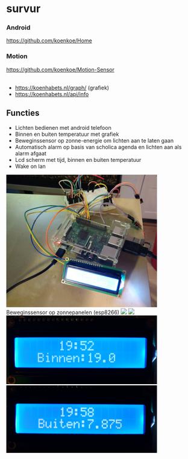 # survur
### Android
https://github.com/koenkoe/Home
### Motion
https://github.com/koenkoe/Motion-Sensor
<br><br>

- https://koenhabets.nl/graph/ (grafiek)
- https://koenhabets.nl/api/info

## Functies
- Lichten bedienen met android telefoon
- Binnen en buiten temperatuur met grafiek
- Beweginssensor op zonne-energie om lichten aan te laten gaan
- Automatisch alarm op basis van scholica agenda en lichten aan als alarm afgaat
- Lcd scherm met tijd, binnen en buiten temperatuur
- Wake on lan

<img src="./photos/IMG_20170321_195140.jpg" width="400"/>
Beweginssensor op zonnepanelen (esp8266)
<img src="./photos/IMG_20170321_194949.jpg" width="400"/>
<img src="./photos/IMG_20170321_195012.jpg" width="400"/>
<img src="./photos/IMG_20170321_195237.jpg" width="400"/>
<img src="./photos/IMG_20170321_195827.jpg" width="400"/>
